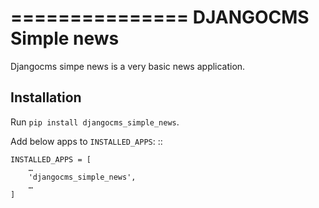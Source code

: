 ===============
DJANGOCMS Simple news
===============

Djangocms simpe news is a very basic news application.

Installation
--------------------

Run ``pip install djangocms_simple_news``.

Add below apps to ``INSTALLED_APPS``: ::

    INSTALLED_APPS = [
        …
        'djangocms_simple_news',
        …
    ]

